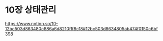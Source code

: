 # 10장 상태관리
https://www.notion.so/10-12bc503d863480c886a6d8210fff8c18#12bc503d8634805ab474f0150c6bf398
